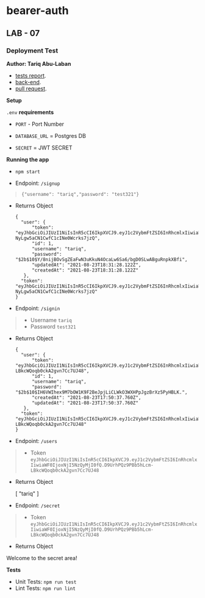 # bearer-auth

## LAB - 07

### Deployment Test

**Author: Tariq Abu-Laban**

- [tests report](https://github.com/Abu-laban/bearer-auth/actions).
- [back-end](https://tariq-bearer-auth.herokuapp.com/).
- [pull request](https://github.com/Abu-laban/bearer-auth/pull/1).

**Setup**

`.env` **requirements**

- `PORT` - Port Number

- `DATABASE_URL` = Postgres DB

- `SECRET` = JWT SECRET

**Running the app**

- `npm start`

- Endpoint: `/signup`

> `{"username": "tariq","password": "test321"}`

- Returns Object

      {
        "user": {
            "token": "eyJhbGciOiJIUzI1NiIsInR5cCI6IkpXVCJ9.eyJ1c2VybmFtZSI6InRhcmlxIiwiaWF0IjoxNjI5NzQzNDg5fQ.BeAJ1FWTzi3Ex-NyLgw5aCN1CwfC1cINe0Wcrks7jzQ",
            "id": 1,
            "username": "tariq",
            "password": "$2b$10$Y/8nijBOvSgZEaFwN3uKkuN4OcaLw6Sa6/bgD0SLwABguRnpkXBfi",
            "updatedAt": "2021-08-23T18:31:28.122Z",
            "createdAt": "2021-08-23T18:31:28.122Z"
         },
        "token": "eyJhbGciOiJIUzI1NiIsInR5cCI6IkpXVCJ9.eyJ1c2VybmFtZSI6InRhcmlxIiwiaWF0IjoxNjI5NzQzNDg5fQ.BeAJ1FWTzi3Ex-NyLgw5aCN1CwfC1cINe0Wcrks7jzQ"
      }

- Endpoint: `/signin`

> - Username `tariq`
> - Password `test321`

- Returns Object

      {
        "user": {
            "token": "eyJhbGciOiJIUzI1NiIsInR5cCI6IkpXVCJ9.eyJ1c2VybmFtZSI6InRhcmlxIiwiaWF0IjoxNjI5NzQyMjI0fQ.D9UrhPQz9PBb5hLcm-LBkcWQoqb0ckA2gvn7Cc7UJ48",
            "id": 1,
            "username": "tariq",
            "password": "$2b$10$IH6VWIhex9M7bOW1K9F2BeJpjLiCLWkO3WXHPpJgzBrXz5PyHBLK.",
            "createdAt": "2021-08-23T17:50:37.760Z",
            "updatedAt": "2021-08-23T17:50:37.760Z"
         },
        "token": "eyJhbGciOiJIUzI1NiIsInR5cCI6IkpXVCJ9.eyJ1c2VybmFtZSI6InRhcmlxIiwiaWF0IjoxNjI5NzQyMjI0fQ.D9UrhPQz9PBb5hLcm-LBkcWQoqb0ckA2gvn7Cc7UJ48"
      }

- Endpoint: `/users`

> - Token `eyJhbGciOiJIUzI1NiIsInR5cCI6IkpXVCJ9.eyJ1c2VybmFtZSI6InRhcmlxIiwiaWF0IjoxNjI5NzQyMjI0fQ.D9UrhPQz9PBb5hLcm-LBkcWQoqb0ckA2gvn7Cc7UJ48`

- Returns Object

  [
  "tariq"
  ]

- Endpoint: `/secret`

> - Token `eyJhbGciOiJIUzI1NiIsInR5cCI6IkpXVCJ9.eyJ1c2VybmFtZSI6InRhcmlxIiwiaWF0IjoxNjI5NzQyMjI0fQ.D9UrhPQz9PBb5hLcm-LBkcWQoqb0ckA2gvn7Cc7UJ48`

- Returns Object

Welcome to the secret area!

**Tests**

- Unit Tests: `npm run test`
- Lint Tests: `npm run lint`
